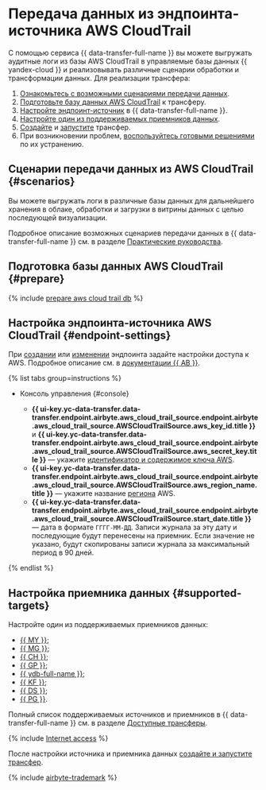 # Передача данных из эндпоинта-источника AWS CloudTrail

С помощью сервиса {{ data-transfer-full-name }} вы можете выгружать аудитные логи из базы AWS CloudTrail в управляемые базы данных {{ yandex-cloud }} и реализовывать различные сценарии обработки и трансформации данных. Для реализации трансфера:

1. [Ознакомьтесь с возможными сценариями передачи данных](#scenarios).
1. [Подготовьте базу данных AWS CloudTrail](#prepare) к трансферу.
1. [Настройте эндпоинт-источник](#endpoint-settings) в {{ data-transfer-full-name }}.
1. [Настройте один из поддерживаемых приемников данных](#supported-targets).
1. [Cоздайте](../../transfer.md#create) и [запустите](../../transfer.md#activate) трансфер.
1. При возникновении проблем, [воспользуйтесь готовыми решениями](../../../../data-transfer/troubleshooting/index.md) по их устранению.

## Сценарии передачи данных из AWS CloudTrail {#scenarios}

Вы можете выгружать логи в различные базы данных для дальнейшего хранения в облаке, обработки и загрузки в витрины данных с целью последующей визуализации.

Подробное описание возможных сценариев передачи данных в {{ data-transfer-full-name }} см. в разделе [Практические руководства](../../../tutorials/index.md).

## Подготовка базы данных AWS CloudTrail {#prepare}

{% include [prepare aws cloud trail db](../../../../_includes/data-transfer/endpoints/sources/aws-cloudtrail-prepare.md) %}

## Настройка эндпоинта-источника AWS CloudTrail {#endpoint-settings}

При [создании](../index.md#create) или [изменении](../index.md#update) эндпоинта задайте настройки доступа к AWS. Подробное описание см. в [документации {{ AB }}](https://docs.airbyte.com/integrations/sources/aws-cloudtrail).

{% list tabs group=instructions %}

- Консоль управления {#console}

    * **{{ ui-key.yc-data-transfer.data-transfer.endpoint.airbyte.aws_cloud_trail_source.endpoint.airbyte.aws_cloud_trail_source.AWSCloudTrailSource.aws_key_id.title }}** и **{{ ui-key.yc-data-transfer.data-transfer.endpoint.airbyte.aws_cloud_trail_source.endpoint.airbyte.aws_cloud_trail_source.AWSCloudTrailSource.aws_secret_key.title }}** — укажите [идентификатор и содержимое ключа AWS](https://docs.aws.amazon.com/powershell/latest/userguide/pstools-appendix-sign-up.html).
    * **{{ ui-key.yc-data-transfer.data-transfer.endpoint.airbyte.aws_cloud_trail_source.endpoint.airbyte.aws_cloud_trail_source.AWSCloudTrailSource.aws_region_name.title }}** — укажите название [региона](https://docs.aws.amazon.com/powershell/latest/userguide/pstools-installing-specifying-region.html) AWS.
    * **{{ ui-key.yc-data-transfer.data-transfer.endpoint.airbyte.aws_cloud_trail_source.endpoint.airbyte.aws_cloud_trail_source.AWSCloudTrailSource.start_date.title }}** — дата в формате `ГГГГ-ММ-ДД`. Записи журнала за эту дату и последующие будут перенесены на приемник. Если значение не указано, будут скопированы записи журнала за максимальный период в 90 дней.

{% endlist %}

## Настройка приемника данных {#supported-targets}

Настройте один из поддерживаемых приемников данных:

* [{{ MY }}](../target/mysql.md);
* [{{ MG }}](../target/mongodb.md);
* [{{ CH }}](../target/clickhouse.md);
* [{{ GP }}](../target/greenplum.md);
* [{{ ydb-full-name }}](../target/yandex-database.md);
* [{{ KF }}](../target/kafka.md);
* [{{ DS }}](../target/data-streams.md);
* [{{ PG }}](../target/postgresql.md).

Полный список поддерживаемых источников и приемников в {{ data-transfer-full-name }} см. в разделе [Доступные трансферы](../../../transfer-matrix.md).

{% include [Internet access](../../../../_includes/data-transfer/notes/internet-access.md) %}

После настройки источника и приемника данных [создайте и запустите трансфер](../../transfer.md#create).

{% include [airbyte-trademark](../../../../_includes/data-transfer/airbyte-trademark.md) %}